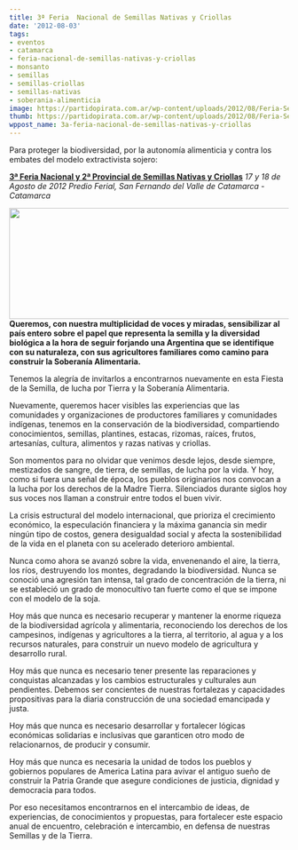 ```yaml
---
title: 3ª Feria  Nacional de Semillas Nativas y Criollas
date: '2012-08-03'
tags:
- eventos
- catamarca
- feria-nacional-de-semillas-nativas-y-criollas
- monsanto
- semillas
- semillas-criollas
- semillas-nativas
- soberania-alimenticia
image: https://partidopirata.com.ar/wp-content/uploads/2012/08/Feria-Semilla.jpg
thumb: https://partidopirata.com.ar/wp-content/uploads/2012/08/Feria-Semilla-150x150.jpg
wppost_name: 3a-feria-nacional-de-semillas-nativas-y-criollas
---
```


Para proteger la biodiversidad, por la autonomía alimenticia y contra los embates del modelo extractivista sojero:

<strong><a href="http://feriadesemilla.blogspot.com.ar/p/la-muestra.html" target="_blank">3ª Feria  Nacional y 2ª Provincial de Semillas Nativas y Criollas</a></strong>
<em>17 y 18 de Agosto de 2012 
Predio Ferial, San Fernando del Valle de Catamarca - Catamarca  </em>

<a href="https://partidopirata.com.ar/wp-content/uploads/2012/08/feria-nacional-semillas-nativas-criollas.jpg"><img src="https://partidopirata.com.ar/wp-content/uploads/2012/08/feria-nacional-semillas-nativas-criollas.jpg" alt="" title="feria-nacional-semillas-nativas-criollas" width="760" height="200" class="aligncenter size-full wp-image-5741" /></a>
<strong>
Queremos, con nuestra multiplicidad de voces y miradas, sensibilizar al país entero sobre el papel que representa la semilla y la diversidad biológica a la hora de seguir forjando una Argentina que se identifique con su naturaleza, con sus agricultores familiares como camino para construir la Soberanía Alimentaria.</strong>

Tenemos la alegría de invitarlos a encontrarnos nuevamente en esta Fiesta de la Semilla, de lucha por Tierra y la Soberanía Alimentaria.

Nuevamente, queremos hacer visibles las experiencias que las comunidades y organizaciones de productores familiares y comunidades indígenas,  tenemos en la conservación de la biodiversidad, compartiendo conocimientos, semillas, plantines, estacas, rizomas, raíces, frutos, artesanías, cultura, alimentos y razas nativas y criollas.


Son momentos para no olvidar que venimos desde lejos, desde siempre, mestizados de sangre, de tierra, de semillas, de lucha por la vida. Y hoy, como si fuera una señal de época, los pueblos originarios nos convocan a la lucha por los derechos de la Madre Tierra. Silenciados durante siglos hoy sus voces nos llaman a construir entre todos el buen vivir.

La crisis estructural del modelo internacional, que prioriza el crecimiento económico, la especulación financiera y la máxima ganancia sin medir ningún tipo de costos, genera desigualdad social y afecta la sostenibilidad de la vida en el planeta con su acelerado deterioro ambiental.

Nunca como ahora se avanzó sobre la vida, envenenando el aire, la tierra, los ríos, destruyendo los montes, degradando la biodiversidad. Nunca se conoció una agresión tan intensa, tal grado de concentración de la tierra, ni se estableció un grado de monocultivo tan fuerte como el que se impone con el modelo de la soja.

Hoy más que nunca es necesario recuperar y mantener la enorme riqueza de la biodiversidad agrícola y alimentaria, reconociendo los derechos de los campesinos, indígenas y agricultores a la tierra, al territorio, al agua  y a los recursos naturales, para construir  un nuevo modelo de agricultura y desarrollo rural.

 Hoy más que nunca  es necesario tener presente  las reparaciones y conquistas  alcanzadas  y los cambios estructurales y culturales aun pendientes. Debemos ser concientes de nuestras fortalezas y capacidades propositivas  para la diaria construcción de una sociedad emancipada y justa.

Hoy más que nunca es necesario desarrollar y fortalecer lógicas económicas solidarias e inclusivas que garanticen otro modo de relacionarnos, de  producir y consumir.

Hoy más que nunca es necesaria la unidad de todos los pueblos y gobiernos populares de America Latina para avivar el antiguo sueño de construir la Patria Grande que asegure condiciones de justicia, dignidad y democracia para todos.  

Por eso necesitamos encontrarnos en el intercambio de ideas, de experiencias, de conocimientos y propuestas, para fortalecer este  espacio anual de encuentro, celebración e  intercambio,  en defensa de nuestras Semillas  y de la Tierra.

